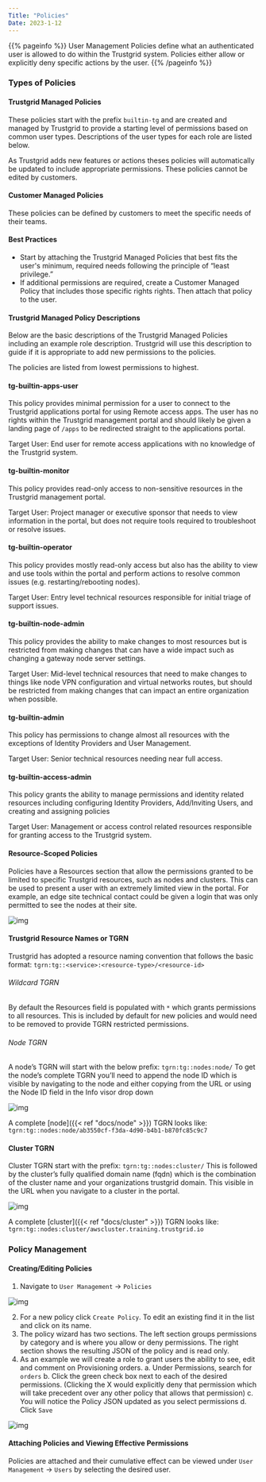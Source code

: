 ```yaml
---
Title: "Policies"
Date: 2023-1-12
---
```


{{% pageinfo %}}
User Management Policies define what an authenticated user is allowed to do within the Trustgrid system. Policies either allow or explicitly deny specific actions by the user.
{{% /pageinfo %}}

### Types of Policies

#### Trustgrid Managed Policies

These policies start with the prefix `builtin-tg` and are created and managed by Trustgrid to provide a starting level of permissions based on common user types. Descriptions of the user types for each role are listed below.

As Trustgrid adds new features or actions theses policies will automatically be updated to include appropriate permissions. These policies cannot be edited by customers.

#### Customer Managed Policies

These policies can be defined by customers to meet the specific needs of their teams.

#### Best Practices

- Start by attaching the Trustgrid Managed Policies that best fits the user's minimum, required needs following the principle of “least privilege.”
- If additional permissions are required, create a Customer Managed Policy that includes those specific rights rights. Then attach that policy to the user.

#### Trustgrid Managed Policy Descriptions

Below are the basic descriptions of the Trustgrid Managed Policies including an example role description. Trustgrid will use this description to guide if it is appropriate to add new permissions to the policies.

The policies are listed from lowest permissions to highest.

#### tg-builtin-apps-user

This policy provides minimal permission for a user to connect to the Trustgrid applications portal for using Remote access apps. The user has no rights within the Trustgrid management portal and should likely be given a landing page of `/apps` to be redirected straight to the applications portal.

Target User: End user for remote access applications with no knowledge of the Trustgrid system.

#### tg-builtin-monitor

This policy provides read-only access to non-sensitive resources in the Trustgrid management portal.

Target User: Project manager or executive sponsor that needs to view information in the portal, but does not require tools required to troubleshoot or resolve issues.

#### tg-builtin-operator

This policy provides mostly read-only access but also has the ability to view and use tools within the portal and perform actions to resolve common issues (e.g. restarting/rebooting nodes).

Target User: Entry level technical resources responsible for initial triage of support issues.

#### tg-builtin-node-admin

This policy provides the ability to make changes to most resources but is restricted from making changes that can have a wide impact such as changing a gateway node server settings.

Target User: Mid-level technical resources that need to make changes to things like node VPN configuration and virtual networks routes, but should be restricted from making changes that can impact an entire organization when possible.

#### tg-builtin-admin

This policy has permissions to change almost all resources with the exceptions of Identity Providers and User Management.

Target User: Senior technical resources needing near full access.

#### tg-builtin-access-admin

This policy grants the ability to manage permissions and identity related resources including configuring Identity Providers, Add/Inviting Users, and creating and assigning policies

Target User: Management or access control related resources responsible for granting access to the Trustgrid system.

#### Resource-Scoped Policies

Policies have a Resources section that allow the permissions granted to be limited to specific Trustgrid resources, such as nodes and clusters. This can be used to present a user with an extremely limited view in the portal. For example, an edge site technical contact could be given a login that was only permitted to see the nodes at their site.

![img](resources.png)

#### Trustgrid Resource Names or TGRN

Trustgrid has adopted a resource naming convention that follows the basic format: `tgrn:tg::<service>:<resource-type>/<resource-id>`

###### Wildcard TGRN

By default the Resources field is populated with `*` which grants permissions to all resources. This is included by default for new policies and would need to be removed to provide TGRN restricted permissions.

###### Node TGRN

A node’s TGRN will start with the below prefix:
`tgrn:tg::nodes:node/`
To get the node’s complete TGRN you’ll need to append the node ID which is visible by navigating to the node and either copying from the URL or using the Node ID field in the Info visor drop down

![img](node-tgrn.png)

A complete [node]({{< ref "docs/node" >}}) TGRN looks like: `tgrn:tg::nodes:node/ab3550cf-f3da-4d90-b4b1-b870fc85c9c7`

#### Cluster TGRN

Cluster TGRN start with the prefix:
`tgrn:tg::nodes:cluster/`
This is followed by the cluster’s fully qualified domain name (fqdn) which is the combination of the cluster name and your organizations trustgrid domain. This visible in the URL when you navigate to a cluster in the portal.

![img](cluster-tgrn.png)

A complete [cluster]({{< ref "docs/cluster" >}}) TGRN looks like: `tgrn:tg::nodes:cluster/awscluster.training.trustgrid.io`

### Policy Management

#### Creating/Editing Policies

1. Navigate to `User Management` → `Policies`

![img](policy-management.png)

2. For a new policy click `Create Policy`. To edit an existing find it in the list and click on its name.
3. The policy wizard has two sections. The left section groups permissions by category and is where you allow or deny permissions. The right section shows the resulting JSON of the policy and is read only.
4. As an example we will create a role to grant users the ability to see, edit and comment on Provisioning orders.
   a. Under Permissions, search for `orders`
   b. Click the green check box next to each of the desired permissions. (Clicking the X would explicitly deny that permission which will take precedent over any other policy that allows that permission)
   c. You will notice the Policy JSON updated as you select permissions
   d. Click `Save`

![img](new-policy.png)

#### Attaching Policies and Viewing Effective Permissions

Policies are attached and their cumulative effect can be viewed under `User Management` → `Users` by selecting the desired user.
